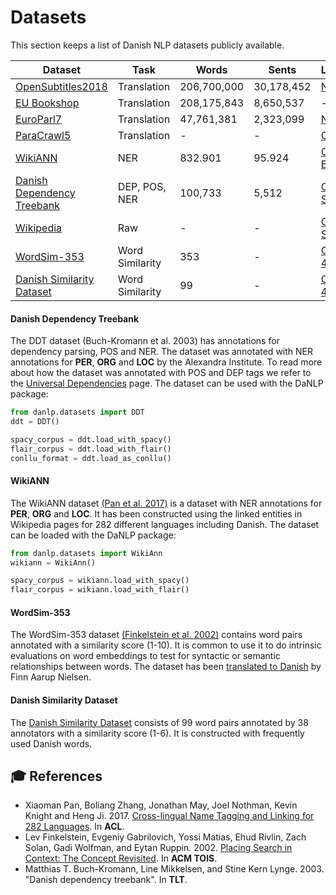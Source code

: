 Datasets
========
This section keeps a list of Danish NLP datasets publicly available. 

| Dataset | Task | Words | Sents | License | DaNLP | 
|---------|------|-------|-------|---------|-----------------|
| [OpenSubtitles2018](<http://opus.nlpl.eu/OpenSubtitles2018.php>) | Translation | 206,700,000 | 30,178,452 |[None](http://opus.nlpl.eu/OpenSubtitles2018.php) | ❌ | 
| [EU Bookshop](http://opus.nlpl.eu/EUbookshop-v2.php) | Translation | 208,175,843 | 8,650,537 | - | ❌ |
| [EuroParl7](http://opus.nlpl.eu/Europarl.php) | Translation | 47,761,381 | 2,323,099	 | [None](http://www.statmt.org/europarl/) | ❌ |
| [ParaCrawl5](https://paracrawl.eu/) | Translation | - | - | [CC0](https://paracrawl.eu/releases.html) | ❌ |
| [WikiANN](https://github.com/alexandrainst/danlp/blob/add-ner/docs/datasets.md#wikiann)| NER | 832.901 | 95.924 |[ODC-BY 1.0](http://nlp.cs.rpi.edu/wikiann/)| ✔️ |
| [Danish Dependency Treebank](https://github.com/alexandrainst/danlp/blob/add-ner/docs/datasets.md#danish-dependency-treebank) | DEP, POS, NER |  100,733 |  5,512 | [CC BY-SA 4.0](https://github.com/UniversalDependencies/UD_Danish-DDT/blob/master/README.md) | ✔️ |
| [Wikipedia](https://dumps.wikimedia.org/dawiki/latest/) | Raw | - | - | [CC BY-SA 3.0](https://dumps.wikimedia.org/legal.html) | ❌ |
| [WordSim-353](https://github.com/alexandrainst/danlp/blob/add-ner/docs/datasets.md#wordsim-353) | Word Similarity  | 353 | - | [CC BY 4.0](https://github.com/fnielsen/dasem/blob/master/dasem/data/wordsim353-da/LICENSE)| ✔️ | 
| [Danish Similarity Dataset](https://github.com/alexandrainst/danlp/blob/add-ner/docs/datasets.md#danish-similarity-dataset) | Word Similarity  | 99 | - | [CC BY 4.0](https://github.com/fnielsen/dasem/blob/master/dasem/data/wordsim353-da/LICENSE)| ✔️ | 

#### Danish Dependency Treebank
The DDT dataset (Buch-Kromann et al. 2003) has annotations for dependency parsing, POS and NER. 
The dataset was annotated with NER annotations for **PER**, **ORG** and **LOC** by the Alexandra Institute.
To read more about how the dataset was annotated with POS and DEP tags we refer to the
[Universal Dependencies](https://github.com/UniversalDependencies/UD_Danish-DDT/blob/master/README.md) page.
The dataset can be used with the DaNLP package:

```python
from danlp.datasets import DDT
ddt = DDT()

spacy_corpus = ddt.load_with_spacy()
flair_corpus = ddt.load_with_flair()
conllu_format = ddt.load_as_conllu()
```

#### WikiANN
The WikiANN dataset [(Pan et al. 2017)](https://aclweb.org/anthology/P17-1178) is a dataset with NER annotations 
for **PER**, **ORG** and **LOC**. It has been constructed using the linked entities in Wikipedia pages for 282 different
languages including Danish. The dataset can be loaded with the DaNLP package: 

```python
from danlp.datasets import WikiAnn
wikiann = WikiAnn()

spacy_corpus = wikiann.load_with_spacy()
flair_corpus = wikiann.load_with_flair()
```

#### WordSim-353
The WordSim-353 dataset [(Finkelstein et al. 2002)](http://www.cs.technion.ac.il/~gabr/papers/tois_context.pdf) 
contains word pairs annotated with a similarity score (1-10). It is common to use it to do intrinsic evaluations 
on word embeddings to test for syntactic or semantic relationships between words. The dataset has been 
[translated to Danish](https://github.com/fnielsen/dasem/tree/master/dasem/data/wordsim353-da) by Finn Aarup Nielsen.

#### Danish Similarity Dataset
The [Danish Similarity Dataset](https://github.com/kuhumcst/Danish-Similarity-Dataset) 
consists of 99 word pairs annotated by 38 annotators with a similarity score (1-6).
It is constructed with frequently used Danish words.

## 🎓 References
- Xiaoman Pan, Boliang Zhang, Jonathan May, Joel Nothman, Kevin Knight and Heng Ji. 2017. [Cross-lingual Name Tagging and Linking for 282 Languages](https://aclweb.org/anthology/P17-1178). In **ACL**.
- Lev Finkelstein, Evgeniy Gabrilovich, Yossi Matias, Ehud Rivlin, Zach Solan, Gadi Wolfman, and Eytan Ruppin. 2002. [Placing Search in Context: The Concept Revisited](http://www.cs.technion.ac.il/~gabr/papers/tois_context.pdf). In  **ACM TOIS**.
- Matthias T. Buch-Kromann, Line Mikkelsen, and Stine Kern Lynge. 2003. "Danish dependency treebank". In **TLT**.